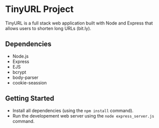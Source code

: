 # TinyURL Project

TinyURL is a full stack web application built with Node and Express that allows users to shorten long URLs (bit.ly).

## Dependencies

- Node.js
- Express
- EJS
- bcrypt
- body-parser
- cookie-seassion

## Getting Started

- Install all dependencies (using the `npm install` command).
- Run the developement web server using the `node express_server.js` command.

